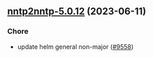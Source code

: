 

## [nntp2nntp-5.0.12](https://github.com/truecharts/charts/compare/nntp2nntp-5.0.11...nntp2nntp-5.0.12) (2023-06-11)

### Chore

- update helm general non-major ([#9558](https://github.com/truecharts/charts/issues/9558))
  
  